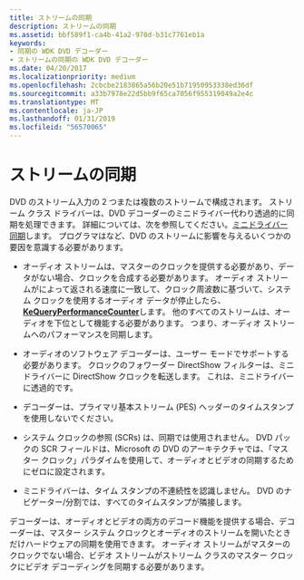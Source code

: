 ```yaml
---
title: ストリームの同期
description: ストリームの同期
ms.assetid: bbf589f1-ca4b-41a2-970d-b31c7761eb1a
keywords:
- 同期の WDK DVD デコーダー
- ストリームの同期の WDK DVD デコーダー
ms.date: 04/20/2017
ms.localizationpriority: medium
ms.openlocfilehash: 2cbcbe2183865a56b20e51b71950953338ed36df
ms.sourcegitcommit: a33b7978e22d5bb9f65ca7056f955319049a2e4c
ms.translationtype: MT
ms.contentlocale: ja-JP
ms.lasthandoff: 01/31/2019
ms.locfileid: "56570065"
---
```

# <a name="stream-synchronization"></a>ストリームの同期





DVD のストリーム入力の 2 つまたは複数のストリームで構成されます。 ストリーム クラス ドライバーは、DVD デコーダーのミニドライバー代わり透過的に同期を処理できます。 詳細については、次を参照してください。[ミニドライバー同期](minidriver-synchronization.md)します。 プログラマはなど、DVD のストリームに影響を与えるいくつかの要因を意識する必要があります。

-   オーディオ ストリームは、マスターのクロックを提供する必要があり、データがない場合、クロックを合成する必要があります。 オーディオ ストリームがによって返される速度に一致して、クロック周波数に基づいて、システム クロックを使用するオーディオ データが停止したら、 [ **KeQueryPerformanceCounter**](https://msdn.microsoft.com/library/windows/hardware/ff553053)します。 他のすべてのストリームは、オーディオを下位として機能する必要があります。 つまり、オーディオ ストリームへのパフォーマンスを同期します。

-   オーディオのソフトウェア デコーダーは、ユーザー モードでサポートする必要があります。 クロックのフォワーダー DirectShow フィルターは、ミニドライバーに DirectShow クロックを転送します。 これは、ミニドライバーに透過的です。

-   デコーダーは、プライマリ基本ストリーム (PES) ヘッダーのタイムスタンプを使用しないでください。

-   システム クロックの参照 (SCRs) は、同期では使用されません。 DVD パックの SCR フィールドは、Microsoft の DVD のアーキテクチャでは、「マスター クロック」パラダイムを使用して、オーディオとビデオの同期するためにゼロに設定されます。

-   ミニドライバーは、タイム スタンプの不連続性を認識しません。 DVD のナビゲーター/分割では、すべてのタイムスタンプが隣接します。

デコーダーは、オーディオとビデオの両方のデコード機能を提供する場合、デコーダーは、マスター システム クロックとオーディオのストリームを開いたときだけハードウェアの同期を使用できます。 オーディオ ストリームがマスターのクロックでない場合、ビデオ ストリームがストリーム クラスのマスター クロックにビデオ デコーディングを同期する必要があります。

 

 




